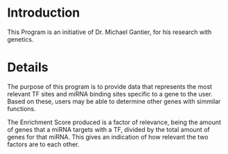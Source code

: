 # Introduction #

This Program is an initiative of Dr. Michael Gantier, for his research with genetics.

# Details #

The purpose of this program is to provide data that represents the most relevant TF sites and miRNA binding sites specific to a gene to the user. Based on these, users may be able to determine other genes with simmilar functions.

The Enrichment Score produced is a factor of relevance, being the amount of genes that a miRNA targets with a TF, divided by the total amount of genes for that miRNA. This gives an indication of how relevant the two factors are to each other.